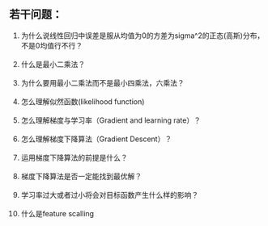 ## 若干问题：<br>
1. 为什么说线性回归中误差是服从均值为0的方差为sigma^2的正态(高斯)分布，不是0均值行不行？<br><br>
2. 什么是最小二乘法？<br><br>
3. 为什么要用最小二乘法而不是最小四乘法，六乘法？<br><br>
4. 怎么理解似然函数(likelihood function)<br><br>
5. 怎么理解梯度与学习率（Gradient and learning rate）？<br><br>
6. 怎么理解梯度下降算法（Gradient Descent）？<br><br>
7. 运用梯度下降算法的前提是什么？<br><br>
8. 梯度下降算法是否一定能找到最优解？<br><br>
9. 学习率过大或者过小将会对目标函数产生什么样的影响？<br><br>
10. 什么是feature scalling<br><br>